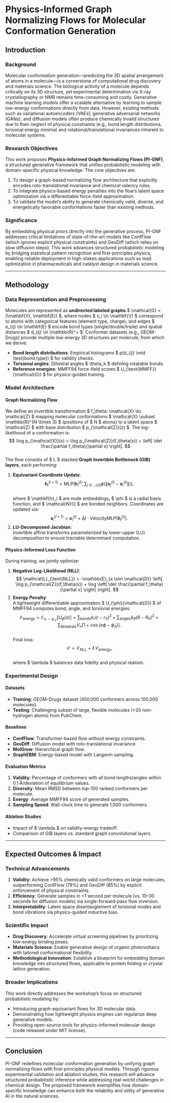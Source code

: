 # Physics-Informed Graph Normalizing Flows for Molecular Conformation Generation

## Introduction

### Background  
Molecular conformation generation—predicting the 3D spatial arrangement of atoms in a molecule—is a cornerstone of computational drug discovery and materials science. The biological activity of a molecule depends critically on its 3D structure, yet experimental determination via X-ray crystallography or NMR remains time-consuming and costly. Generative machine learning models offer a scalable alternative by learning to sample low-energy conformations directly from data. However, existing methods such as variational autoencoders (VAEs), generative adversarial networks (GANs), and diffusion models often produce chemically invalid structures due to their neglect of physical constraints (e.g., bond length distributions, torsional energy minima) and rotational/translational invariances inherent to molecular systems.

### Research Objectives  
This work proposes **Physics-Informed Graph Normalizing Flows (PI-GNF)**, a structured generative framework that unifies probabilistic modeling with domain-specific physical knowledge. The core objectives are:  
1. To design a graph-based normalizing flow architecture that explicitly encodes roto-translational invariance and chemical valency rules.  
2. To integrate physics-based energy penalties into the flow’s latent space optimization via a differentiable force-field approximation.  
3. To validate the model’s ability to generate chemically valid, diverse, and energetically favorable conformations faster than existing methods.  

### Significance  
By embedding physical priors directly into the generative process, PI-GNF addresses critical limitations of state-of-the-art models like ConfFlow (which ignores explicit physical constraints) and GeoDiff (which relies on slow diffusion steps). This work advances structured probabilistic modeling by bridging statistical pattern recognition and first-principles physics, enabling reliable deployment in high-stakes applications such as lead optimization in pharmaceuticals and catalyst design in materials science.

---

## Methodology

### Data Representation and Preprocessing  
Molecules are represented as **undirected labeled graphs** $ \mathcal{G} = (\mathbf{V}, \mathbf{E}) $, where nodes $ v_i \in \mathbf{V} $ correspond to atoms with categorical features (element type, charge), and edges $ e_{ij} \in \mathbf{E} $ encode bond types (single/double/triple) and spatial distances $ d_{ij} \in \mathbb{R}^+ $. Conformer datasets (e.g., GEOM-Drugs) provide multiple low-energy 3D structures per molecule, from which we derive:  
- **Bond length distributions**: Empirical histograms $ p(d_{ij} \mid \text{bond type}) $ for validity checks.  
- **Torsional angles**: Dihedral angles $ \theta_k $ defining rotatable bonds.  
- **Reference energies**: MMFF94 force-field scores $ U_{\text{MMFF}}(\mathcal{G}) $ for physics-guided training.  

### Model Architecture  

#### Graph Normalizing Flow  
We define an invertible transformation $ f_\theta: \mathcal{X} \to \mathcal{Z} $ mapping molecular conformations $ \mathcal{X} \subset \mathbb{R}^{N \times 3} $ (positions of $ N $ atoms) to a latent space $ \mathcal{Z} $ with base distribution $ p_{\mathcal{Z}}(z) $. The log-likelihood of a conformation is:  
$$
\log p_{\mathcal{X}}(x) = \log p_{\mathcal{Z}}(f_\theta(x)) + \left| \det \frac{\partial f_\theta}{\partial x} \right|.
$$  
The flow consists of $ L $ stacked **Graph Invertible Bottleneck (GIB) layers**, each performing:  
1. **Equivariant Coordinate Update**:  
   $$
   \mathbf{h}_i^{(l+1)} = \text{MLP}\left( \mathbf{h}_i^{(l)}, \sum_{j \in \mathcal{N}(i)} \phi(\|\mathbf{x}_j^{(l)} - \mathbf{x}_i^{(l)}\|) \right),
   $$  
   where $ \mathbf{h}_i $ are node embeddings, $ \phi $ is a radial basis function, and $ \mathcal{N}(i) $ are bonded neighbors. Coordinates are updated via:  
   $$
   \mathbf{x}_i^{(l+1)} = \mathbf{x}_i^{(l)} + \Delta t \cdot \text{VelocityMLP}(\mathbf{h}_i^{(l)}).
   $$  
2. **LU-Decomposed Jacobian**:  
   Invertible affine transforms parameterized by lower-upper (LU) decomposition to ensure tractable determinant computation.  

#### Physics-Informed Loss Function  
During training, we jointly optimize:  
1. **Negative Log-Likelihood (NLL)**:  
   $$
   \mathcal{L}_{\text{NLL}} = -\mathbb{E}_{x \sim \mathcal{D}} \left[ \log p_{\mathcal{Z}}(f_\theta(x)) + \log \left| \det \frac{\partial f_\theta}{\partial x} \right| \right].
   $$  
2. **Energy Penalty**:  
   A lightweight differentiable approximation $ U_{\phi}(\mathcal{G}) $ of MMFF94 computes bond, angle, and torsional energies:  
   $$
   \mathcal{L}_{\text{energy}} = \mathbb{E}_{x \sim p_{\mathcal{X}}} \left[ U_{\phi}(x) \right] = \sum_{\text{bonds}} k_r (r - r_0)^2 + \sum_{\text{angles}} k_\theta (\theta - \theta_0)^2 + \sum_{\text{dihedrals}} V_n [1 + \cos(n\phi - \phi_0)].
   $$  
   Final loss:  
   $$
   \mathcal{L} = \mathcal{L}_{\text{NLL}} + \lambda \mathcal{L}_{\text{energy}},
   $$  
   where $ \lambda $ balances data fidelity and physical realism.  

### Experimental Design  

#### Datasets  
- **Training**: GEOM-Drugs dataset (450,000 conformers across 100,000 molecules).  
- **Testing**: Challenging subset of large, flexible molecules (>20 non-hydrogen atoms) from PubChem.  

#### Baselines  
- **ConfFlow**: Transformer-based flow without energy constraints.  
- **GeoDiff**: Diffusion model with roto-translational invariance.  
- **MolGrow**: Hierarchical graph flow.  
- **GraphEBM**: Energy-based model with Langevin sampling.  

#### Evaluation Metrics  
1. **Validity**: Percentage of conformers with all bond lengths/angles within 0.1 Å/deviation of equilibrium values.  
2. **Diversity**: Mean RMSD between top-100 ranked conformers per molecule.  
3. **Energy**: Average MMFF94 score of generated samples.  
4. **Sampling Speed**: Wall-clock time to generate 1,000 conformers.  

#### Ablation Studies  
- Impact of $ \lambda $ on validity-energy tradeoff.  
- Comparison of GIB layers vs. standard graph convolutional layers.  

---

## Expected Outcomes & Impact  

### Technical Advancements  
1. **Validity**: Achieve >95% chemically valid conformers on large molecules, outperforming ConfFlow (78%) and GeoDiff (85%) by explicit enforcement of physical constraints.  
2. **Efficiency**: Generate samples in <1 second per molecule (vs. 10–30 seconds for diffusion models) via single-forward-pass flow inversion.  
3. **Interpretability**: Latent space disentanglement of torsional modes and bond vibrations via physics-guided inductive bias.  

### Scientific Impact  
- **Drug Discovery**: Accelerate virtual screening pipelines by prioritizing low-energy binding poses.  
- **Materials Science**: Enable generative design of organic photovoltaics with tailored conformational flexibility.  
- **Methodological Innovation**: Establish a blueprint for embedding domain knowledge into structured flows, applicable to protein folding or crystal lattice generation.  

### Broader Implications  
This work directly addresses the workshop’s focus on structured probabilistic modeling by:  
- Introducing graph-equivariant flows for 3D molecular data.  
- Demonstrating how lightweight physics engines can regularize deep generative models.  
- Providing open-source tools for physics-informed molecular design (code released under MIT license).  

---

## Conclusion  

PI-GNF redefines molecular conformation generation by unifying graph normalizing flows with first-principles physical models. Through rigorous experimental validation and ablation studies, this research will advance structured probabilistic inference while addressing real-world challenges in chemical design. The proposed framework exemplifies how domain-specific knowledge can enhance both the reliability and utility of generative AI in the natural sciences.